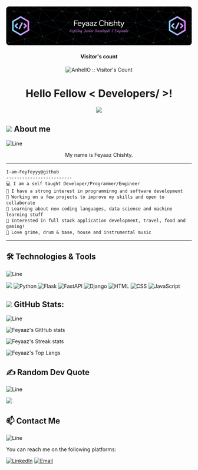 ![Header][header]

<h4 align="center">Visitor's count</h4>
<p align="center"><img src="https://profile-counter.glitch.me/{Feyfeyyy}/count.svg" alt="AnhellO :: Visitor's Count" /></p>

<h1 align="center"> Hello Fellow < Developers/ >! </h1>

<p align="center">
<img src="https://readme-typing-svg.herokuapp.com?size=26&duration=2500&lines=Welcome+to+my+GitHub+Page!;Please+have+a+read+a+look!" > 
</p>

## <img src="https://raw.githubusercontent.com/MartinHeinz/MartinHeinz/master/wave.gif" width="30px"> About me

![Line][line]

<p align="center"> My name is Feyaaz Chishty. </p>


<hr>

```
I-am-Feyfeyyy@github
-------------------------
💻 I am a self taught Developer/Programmer/Engineer
📝 I have a strong interest in programminng and software development
🔭 Working on a few projects to improve my skills and open to collaborate
🌱 Learning about new coding languages, data science and machine learning stuff
🚩 Interested in full stack application development, travel, food and gaming!
🎵 Love grime, drum & base, house and instrumental music
```
<hr>

## 🛠️ Technologies & Tools

![Line][line]

![][profile-shield]
![Python][python-shield]
![Flask][flask-shield]
![FastAPI][fastapi-shield]
![Django][django-shield]
![HTML][html-shield]
![CSS][css-shield]
![JavaScript][javascript-shield]


##  <img src="https://github.com/7oSkaaa/7oSkaaa/blob/main/Images/Statistics.gif?raw=true" width = "30px"> GitHub Stats:

![Line][line]

![Feyaaz's GitHub stats](https://github-readme-stats.vercel.app/api?username=Feyfeyyy&show_icons=true&theme=transparent)

![Feyaaz's Streak stats](https://github-readme-streak-stats.herokuapp.com/?user=Feyfeyyy&theme=transparent)

![Feyaaz's Top Langs](https://github-readme-stats.vercel.app/api/top-langs/?username=Feyfeyyy&layout=compact&theme=transparent)

## ✍️ Random Dev Quote

![Line][line]

![](https://quotes-github-readme.vercel.app/api?type=horizontal&theme=merko)

## 📫 Contact Me

![Line][line]

You can reach me on the following platforms:

[![LinkedIn][linkedin-shield]][linkedin-url]
[![Email][email]][mailto:]

<!-- MARKDOWN LINKS & IMAGES -->
<!-- https://www.markdownguide.org/basic-syntax/#reference-style-links -->
[header]: assets/feyaazc_header.png
[python-shield]: https://img.shields.io/badge/python-3670A0?style=for-the-badge&logo=python&logoColor=ffdd54
[flask-shield]: https://img.shields.io/badge/Flask-000000?style=for-the-badge&logo=flask&logoColor=white
[fastapi-shield]: https://img.shields.io/badge/FastAPI-005571?style=for-the-badge&logo=fastapi&logoColor=white
[django-shield]: https://img.shields.io/badge/Django-092E20?style=for-the-badge&logo=django&logoColor=white
[html-shield]: https://img.shields.io/badge/HTML5-E34F26?style=for-the-badge&logo=html5&logoColor=white
[css-shield]: https://img.shields.io/badge/CSS3-1572B6?style=for-the-badge&logo=css3&logoColor=white
[javascript-shield]: https://img.shields.io/badge/JavaScript-323330?style=for-the-badge&logo=javascript&logoColor=F7DF1E
[linkedin-shield]: https://img.shields.io/badge/LinkedIn-0077B5?style=for-the-badge&logo=linkedin&logoColor=white
[linkedin-url]: https://www.linkedin.com/in/feyaaz-chishty/
[profile-shield]: https://komarev.com/ghpvc/?username=Feyfeyyy&label=Profile%20Visits&color=blue&style=for-the-badge
[line]: https://user-images.githubusercontent.com/73097560/115834477-dbab4500-a447-11eb-908a-139a6edaec5c.gif
[email]: https://img.shields.io/badge/Email-D14836?style=for-the-badge&logo=gmail&logoColor=white
[mailto:]: mailto:feyaazc94@gmail.com

<!---
Feyfeyyy/Feyfeyyy is a ✨ special ✨ repository because its `README.md` (this file) appears on your GitHub profile.
You can click the Preview link to take a look at your changes.
--->
